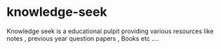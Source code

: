 # knowledge-seek

Knowledge seek is a educational pulpit providing various resources like notes , previous year question papers , Books etc ....
